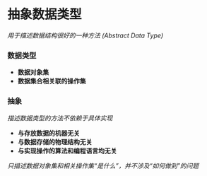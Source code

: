 # 抽象数据类型
*用于描述数据结构很好的一种方法 (Abstract Data Type)*

### 数据类型
- **数据对象集**
- **数据集合相关联的操作集**

### 抽象
*描述数据类型的方法不依赖于具体实现*
- **与存放数据的机器无关**
- **与数据存储的物理结构无关**
- **与实现操作的算法和编程语言均无关**

*只描述数据对象集和相关操作集“是什么”，并不涉及“如何做到”的问题*
